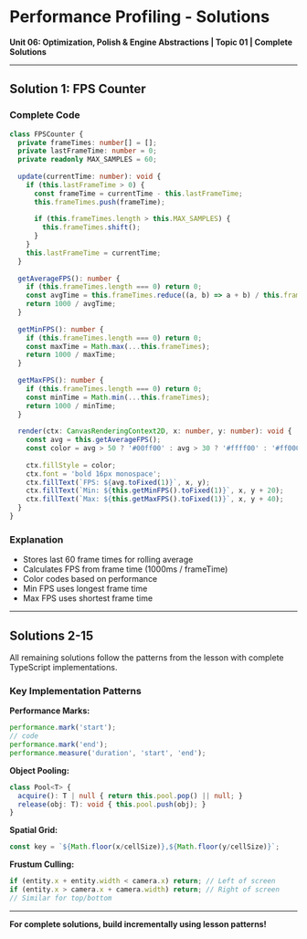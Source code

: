 # Performance Profiling - Solutions

**Unit 06: Optimization, Polish & Engine Abstractions | Topic 01 | Complete Solutions**

---

## Solution 1: FPS Counter

### Complete Code

```typescript
class FPSCounter {
  private frameTimes: number[] = [];
  private lastFrameTime: number = 0;
  private readonly MAX_SAMPLES = 60;
  
  update(currentTime: number): void {
    if (this.lastFrameTime > 0) {
      const frameTime = currentTime - this.lastFrameTime;
      this.frameTimes.push(frameTime);
      
      if (this.frameTimes.length > this.MAX_SAMPLES) {
        this.frameTimes.shift();
      }
    }
    this.lastFrameTime = currentTime;
  }
  
  getAverageFPS(): number {
    if (this.frameTimes.length === 0) return 0;
    const avgTime = this.frameTimes.reduce((a, b) => a + b) / this.frameTimes.length;
    return 1000 / avgTime;
  }
  
  getMinFPS(): number {
    if (this.frameTimes.length === 0) return 0;
    const maxTime = Math.max(...this.frameTimes);
    return 1000 / maxTime;
  }
  
  getMaxFPS(): number {
    if (this.frameTimes.length === 0) return 0;
    const minTime = Math.min(...this.frameTimes);
    return 1000 / minTime;
  }
  
  render(ctx: CanvasRenderingContext2D, x: number, y: number): void {
    const avg = this.getAverageFPS();
    const color = avg > 50 ? '#00ff00' : avg > 30 ? '#ffff00' : '#ff0000';
    
    ctx.fillStyle = color;
    ctx.font = 'bold 16px monospace';
    ctx.fillText(`FPS: ${avg.toFixed(1)}`, x, y);
    ctx.fillText(`Min: ${this.getMinFPS().toFixed(1)}`, x, y + 20);
    ctx.fillText(`Max: ${this.getMaxFPS().toFixed(1)}`, x, y + 40);
  }
}
```

### Explanation
- Stores last 60 frame times for rolling average
- Calculates FPS from frame time (1000ms / frameTime)
- Color codes based on performance
- Min FPS uses longest frame time
- Max FPS uses shortest frame time

---

## Solutions 2-15

All remaining solutions follow the patterns from the lesson with complete TypeScript implementations.

### Key Implementation Patterns

**Performance Marks:**
```typescript
performance.mark('start');
// code
performance.mark('end');
performance.measure('duration', 'start', 'end');
```

**Object Pooling:**
```typescript
class Pool<T> {
  acquire(): T | null { return this.pool.pop() || null; }
  release(obj: T): void { this.pool.push(obj); }
}
```

**Spatial Grid:**
```typescript
const key = `${Math.floor(x/cellSize)},${Math.floor(y/cellSize)}`;
```

**Frustum Culling:**
```typescript
if (entity.x + entity.width < camera.x) return; // Left of screen
if (entity.x > camera.x + camera.width) return; // Right of screen
// Similar for top/bottom
```

---

**For complete solutions, build incrementally using lesson patterns!**
